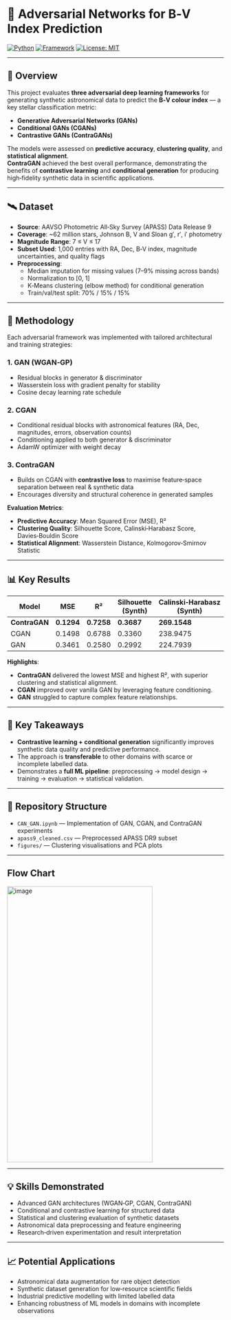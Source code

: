 # 🌌 Adversarial Networks for B‑V Index Prediction

[![Python](https://img.shields.io/badge/Python-3.9+-blue.svg)]()
[![Framework](https://img.shields.io/badge/Framework-PyTorch%20%7C%20Scikit--Learn-orange)]()
[![License: MIT](https://img.shields.io/badge/License-MIT-green.svg)]()

---

## 📌 Overview
This project evaluates **three adversarial deep learning frameworks** for generating synthetic astronomical data to predict the **B‑V colour index** — a key stellar classification metric:

- **Generative Adversarial Networks (GANs)**  
- **Conditional GANs (CGANs)**  
- **Contrastive GANs (ContraGANs)**  

The models were assessed on **predictive accuracy**, **clustering quality**, and **statistical alignment**.  
**ContraGAN** achieved the best overall performance, demonstrating the benefits of **contrastive learning** and **conditional generation** for producing high‑fidelity synthetic data in scientific applications.

---

## 🛰 Dataset
- **Source**: AAVSO Photometric All‑Sky Survey (APASS) Data Release 9  
- **Coverage**: ~62 million stars, Johnson B, V and Sloan g′, r′, i′ photometry  
- **Magnitude Range**: 7 ≤ V ≤ 17  
- **Subset Used**: 1,000 entries with RA, Dec, B‑V index, magnitude uncertainties, and quality flags  
- **Preprocessing**:
  - Median imputation for missing values (7–9% missing across bands)
  - Normalization to [0, 1]
  - K‑Means clustering (elbow method) for conditional generation
  - Train/val/test split: 70% / 15% / 15%

---

## 🧪 Methodology
Each adversarial framework was implemented with tailored architectural and training strategies:

### **1. GAN (WGAN‑GP)**
- Residual blocks in generator & discriminator
- Wasserstein loss with gradient penalty for stability
- Cosine decay learning rate schedule

### **2. CGAN**
- Conditional residual blocks with astronomical features (RA, Dec, magnitudes, errors, observation counts)
- Conditioning applied to both generator & discriminator
- AdamW optimizer with weight decay

### **3. ContraGAN**
- Builds on CGAN with **contrastive loss** to maximise feature‑space separation between real & synthetic data
- Encourages diversity and structural coherence in generated samples

**Evaluation Metrics**:
- **Predictive Accuracy**: Mean Squared Error (MSE), R²
- **Clustering Quality**: Silhouette Score, Calinski‑Harabasz Score, Davies‑Bouldin Score
- **Statistical Alignment**: Wasserstein Distance, Kolmogorov‑Smirnov Statistic

---

## 📊 Key Results

| Model       | MSE     | R²     | Silhouette (Synth) | Calinski‑Harabasz (Synth) | Davies‑Bouldin (Synth) | Wasserstein Dist. | KS Stat |
|-------------|---------|--------|--------------------|---------------------------|------------------------|-------------------|---------|
| **ContraGAN** | **0.1294** | **0.7258** | **0.3687**         | **269.1548**              | **1.0537**             | **0.1983**        | **0.3462** |
| CGAN        | 0.1498  | 0.6788 | 0.3360              | 238.9475                   | 1.2112                 | 0.2148            | 0.3535  |
| GAN         | 0.3461  | 0.2580 | 0.2992              | 224.7939                   | 1.3581                 | 0.3666            | 0.3695  |

**Highlights**:
- **ContraGAN** delivered the lowest MSE and highest R², with superior clustering and statistical alignment.
- **CGAN** improved over vanilla GAN by leveraging feature conditioning.
- **GAN** struggled to capture complex feature relationships.

---

## 🚀 Key Takeaways
- **Contrastive learning + conditional generation** significantly improves synthetic data quality and predictive performance.
- The approach is **transferable** to other domains with scarce or incomplete labelled data.
- Demonstrates a **full ML pipeline**: preprocessing → model design → training → evaluation → statistical validation.

---

## 📂 Repository Structure
- `CAN_GAN.ipynb` — Implementation of GAN, CGAN, and ContraGAN experiments  
- `apass9_cleaned.csv` — Preprocessed APASS DR9 subset  
- `figures/` — Clustering visualisations and PCA plots

---
## Flow Chart

<img width="338" height="641" alt="image" src="https://github.com/user-attachments/assets/52df9f95-f65f-409b-b89d-641caa505619" />

---

## 💡 Skills Demonstrated
- Advanced GAN architectures (WGAN‑GP, CGAN, ContraGAN)
- Conditional and contrastive learning for structured data
- Statistical and clustering evaluation of synthetic datasets
- Astronomical data preprocessing and feature engineering
- Research‑driven experimentation and result interpretation

---

## 📈 Potential Applications
- Astronomical data augmentation for rare object detection
- Synthetic dataset generation for low‑resource scientific fields
- Industrial predictive modelling with limited labelled data
- Enhancing robustness of ML models in domains with incomplete observations
